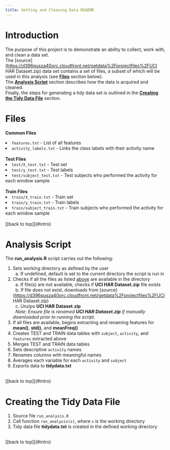 ```yaml
---
title: Getting and Cleaning Data README
---
```

# <a name="intro"></a>Introduction
The purpose  of this project is to demonstrate an ability to collect, work with, and clean a data set.</br>
The [source](https://d396qusza40orc.cloudfront.net/getdata%2Fprojectfiles%2FUCI HAR Dataset.zip) data set contains a set of files, a subset of which will be used in this analysis (see [<b>Files</b>](#files) section below).</br>
The [<b>Analysis Script</b>](#script) section describes how the data is acquired and cleaned.</br>
Finally, the steps for generating a tidy data set is outlined in the [<b>Creating the Tidy Data File</b>](#tidy) section.

# <a name="files"></a>Files
<b>Common Files</b>
<li><code>features.txt</code> - List of all features</li>
<li><code>activity_labels.txt</code> - Links the class labels with their activity name</li>
</br>
<b>Test Files</b>
<li><code>test/X_test.txt</code> - Test set</li>
<li><code>test/y_test.txt</code> - Test labels</li>
<li><code>test/subject_test.txt</code> - Test subjects who performed the activity for each window sample</li>
</br>
<b>Train Files</b>
<li><code>train/X_train.txt</code> - Train set</li>
<li><code>train/y_train.txt</code> - Train labels</li>
<li><code>train/subject_train.txt</code> - Train subjects who performed the activity for each window sample</li>
</br>
[[back to top]](#intro)

# <a name="script"></a>Analysis Script

The <b>run_analysis.R</b> script carries out the following:

1. Sets working directory as defined by the user
</br>&nbsp; a. If undefined, default is set to the current directory the script is run in
2. Checks if all the files as listed [above](#files) are available in the directory
</br>&nbsp; a. If file(s) are not available, checks if <b>UCI HAR Dataset.zip</b> file exists
</br>&nbsp; b. If file does not exist, downloads from [source](https://d396qusza40orc.cloudfront.net/getdata%2Fprojectfiles%2FUCI HAR Dataset.zip)
</br>&nbsp; c. Unzips <b>UCI HAR Dataset.zip</b>
</br>&nbsp; <i>Note: Ensure file is renamed <b>UCI HAR Dataset.zip</b> if manually downloaded prior to running the script.</i>
3. If all files are available, begins extracting and renaming features for <b>mean()</b>, <b>std()</b>, and <b>meanFreq()</b>
4. Creates TEST and TRAIN data tables with <code>subject</code>, <code>activity</code>, and <code>features</code> extracted above
5. Merges TEST and TRAIN data tables
6. Sets descriptive <code>activity</code> names
7. Renames columns with meaningful names
8. Averages each variable for each <code>activity</code> and <code>subject</code>
9. Exports data to <b>tidydata.txt</b>

</br>
[[back to top]](#intro)

# <a name="tidy"></a>Creating the Tidy Data File
1. Source file <code>run_analysis.R</code>
2. Call function <code>run_analysis(x)</code>, where <code>x</code> is the working directory
3. Tidy data file <b>tidydata.txt</b> is created in the defined working directory

</br>
[[back to top]](#intro)
</br>